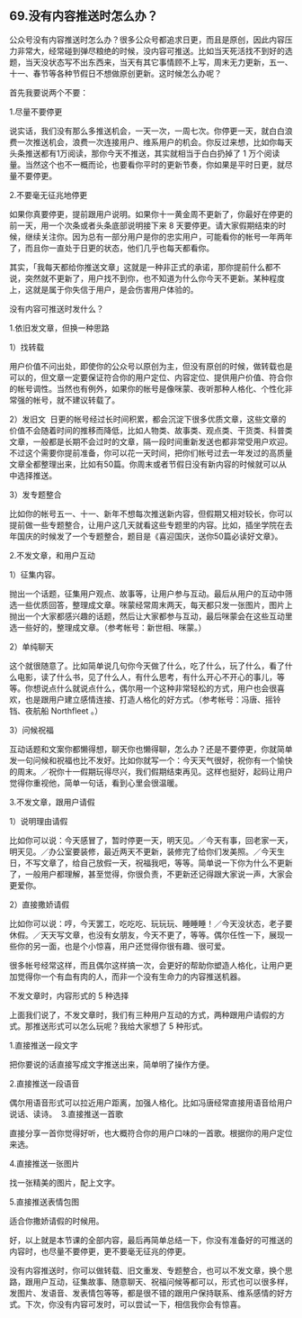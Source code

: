 ## 69.没有内容推送时怎么办？
公众号没有内容推送时怎么办？很多公众号都追求日更，而且是原创，因此内容压力非常大，经常碰到弹尽粮绝的时候，没内容可推送。比如当天死活找不到好的选题，当天没状态写不出东西来，当天有其它事情顾不上写，周末无力更新，五一、十一、春节等各种节假日不想做原创更新。这时候怎么办呢？


首先我要说两个不要： 


1.尽量不要停更


说实话，我们没有那么多推送机会，一天一次，一周七次。你停更一天，就白白浪费一次推送机会，浪费一次连接用户、维系用户的机会。你反过来想，比如你每天头条推送都有1万阅读，那你今天不推送，其实就相当于白白扔掉了 1 万个阅读量。当然这个也不一概而论，也要看你平时的更新节奏，你如果是平时日更，就尽量不要停更。


2.不要毫无征兆地停更


如果你真要停更，提前跟用户说明。如果你十一黄金周不更新了，你最好在停更的前一天，用一个次条或者头条底部说明接下来 8 天要停更。请大家假期结束的时候，继续关注你。因为总有一部分用户是你的忠实用户，可能看你的帐号一年两年了，而且你一直处于日更的状态，他们几乎也每天都看你。


其实，「我每天都给你推送文章」这就是一种非正式的承诺，那你提前什么都不说，突然就不更新了，用户找不到你，也不知道为什么你今天不更新。某种程度上，这就是属于你失信于用户，是会伤害用户体验的。


没有内容可推送时发什么？


1.依旧发文章，但换一种思路


1）找转载


用户价值不问出处，即使你的公众号以原创为主，但没有原创的时候，做转载也是可以的，但文章一定要保证符合你的用户定位、内容定位、提供用户价值、符合你的帐号调性。当然也有例外，如果你的帐号是像咪蒙、夜听那种人格化、个性化非常强的帐号，就不建议转载了。


2）发旧文 
日更的帐号经过长时间积累，都会沉淀下很多优质文章，这些文章的价值不会随着时间的推移而降低，比如人物类、故事类、观点类、干货类、科普类文章，一般都是长期不会过时的文章，隔一段时间重新发送也都非常受用户欢迎。不过这个需要你提前准备，你可以花一天时间，把你们帐号过去一年发过的高质量文章全都整理出来，比如有50篇。你周末或者节假日没有新内容的时候就可以从中选择推送。


3）发专题整合


比如你的帐号五一、十一、新年不想每次推送新内容，但假期又相对较长，你可以提前做一些专题整合，让用户这几天就看这些专题里的内容。比如，插坐学院在去年国庆的时候发了一个专题整合，题目是《喜迎国庆，送你50篇必读好文章》。


2.不发文章，和用户互动


1）征集内容。


抛出一个话题，征集用户观点、故事等，让用户参与互动。最后从用户的互动中筛选一些优质回答，整理成文章。咪蒙经常周末两天，每天都只发一张图片，图片上抛出一个大家都感兴趣的话题，然后让大家都参与互动，最后咪蒙会在这些互动里选一些好的，整理成文章。（参考帐号：新世相、咪蒙。）


2）单纯聊天


这个就很随意了。比如简单说几句你今天做了什么，吃了什么，玩了什么，看了什么电影，读了什么书，见了什么人，有什么思考，有什么开心不开心的事儿，等等。你想说点什么就说点什么，偶尔用一个这种非常轻松的方式，用户也会很喜欢，也是跟用户建立感情连接、打造人格化的好方式。（参考帐号：冯唐、摇铃铛、夜航船 Northfleet 。）


3）问候祝福 


互动话题和文案你都懒得想，聊天你也懒得聊，怎么办？还是不要停更，你就简单发一句问候和祝福也比不发好。比如你就写一个：今天天气很好，祝你有一个愉快的周末。／祝你十一假期玩得尽兴，我们假期结束再见。这样也挺好，起码让用户觉得你重视他，简单一句话，看到心里会很温暖。


3.不发文章，跟用户请假


1）说明理由请假


比如你可以说：今天感冒了，暂时停更一天，明天见。／今天有事，回老家一天，明天见。／办公室要装修，最近两天不更新，装修完了给你们发美照。／今天生日，不写文章了，给自己放假一天，祝福我吧，等等。简单说一下你为什么不更新了，一般用户都理解，甚至觉得，你很负责，不更新还记得跟大家说一声，大家会更爱你。


2）直接撒娇请假


比如你可以说：哼，今天罢工，吃吃吃、玩玩玩、睡睡睡！／今天没状态，老子要休假。／天天写文章，也没有女朋友，今天不更了，等等。偶尔任性一下，展现一些你的另一面，也是个小惊喜，用户还觉得你很有趣、很可爱。


很多帐号经常这样，而且偶尔这样搞一次，会更好的帮助你塑造人格化，让用户更加觉得你一个有血有肉的人，而非一个没有生命力的内容推送机器。


不发文章时，内容形式的 5 种选择


上面我们说了，不发文章时，我们有三种用户互动的方式，两种跟用户请假的方式。那推送形式可以怎么玩呢？我给大家想了 5 种形式。


1.直接推送一段文字


把你要说的话直接写成文字推送出来，简单明了操作方便。


2.直接推送一段语音


偶尔用语音形式可以拉近用户距离，加强人格化。比如冯唐经常直接用语音给用户说话、读诗。 
3.直接推送一首歌


直接分享一首你觉得好听，也大概符合你的用户口味的一首歌。根据你的用户定位来选。


4.直接推送一张图片


找一张精美的图片，配上文字。


5.直接推送表情包图


适合你撒娇请假的时候用。


好，以上就是本节课的全部内容，最后再简单总结一下，你没有准备好的可推送的内容时，也尽量不要停更，更不要毫无征兆的停更。


没有内容推送时，你可以做转载、旧文重发、专题整合，也可以不发文章，换个思路，跟用户互动，征集故事、随意聊天、祝福问候等都可以，形式也可以很多样，发图片、发语音、发表情包等等，都是很不错的跟用户保持联系、维系感情的好方式。下次，你没有内容可发时，可以尝试一下，相信我你会有惊喜。

